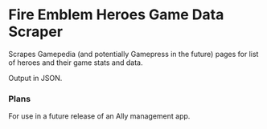 # Fire Emblem Heroes Game Data Scraper

Scrapes Gamepedia (and potentially Gamepress in the future) pages for list of heroes and their game stats and data.

Output in JSON.

### Plans

For use in a future release of an Ally management app.
